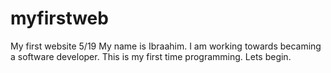 # myfirstweb
My first website 5/19
My name is Ibraahim. I am working towards becaming a software developer. This is my first time programming. Lets begin. 
